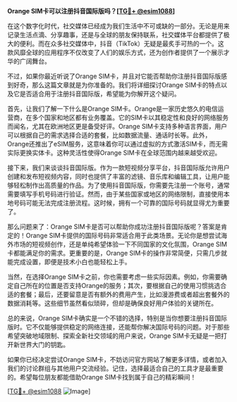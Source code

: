 **Orange SIM卡可以注册抖音国际版吗？[[TG💪+ @esim1088](https://t.me/s/esim1088)]**

在这个数字化时代，社交媒体已经成为我们生活中不可或缺的一部分。无论是用来记录生活点滴、分享趣事，还是与全球的朋友保持联系，社交媒体平台都提供了极大的便利。而在众多社交媒体中，抖音（TikTok）无疑是最炙手可热的一个。这款风靡全球的应用程序不仅改变了人们的娱乐方式，还为创作者提供了一个展示才华的广阔舞台。

不过，如果你最近听说了Orange SIM卡，并且对它能否帮助你注册抖音国际版感到好奇，那么这篇文章就是为你准备的。我们将详细探讨Orange SIM卡的特点以及它是否适合用于注册抖音国际版，希望能为你解开这个疑问。

首先，让我们了解一下什么是Orange SIM卡。Orange是一家历史悠久的电信运营商，在多个国家和地区都有业务覆盖。它的SIM卡以其稳定性和良好的网络服务而闻名，尤其在欧洲地区更是备受好评。Orange SIM卡支持多种语言界面，用户可以根据自己的需求选择合适的套餐，比如数据流量、通话时长等。此外，Orange还推出了eSIM服务，这意味着你可以通过虚拟的方式激活SIM卡，而无需实际更换实体卡。这种灵活性使得Orange SIM卡在全球范围内越来越受欢迎。

接下来，我们来谈谈抖音国际版。作为一款短视频分享平台，抖音国际版允许用户创建和发布短视频内容，同时也提供了丰富的滤镜、音乐库和编辑工具，让用户能够轻松制作出高质量的作品。为了使用抖音国际版，你需要先注册一个账号，通常需要填写手机号码进行验证。然而，由于某些国家或地区的网络限制，直接使用本地号码可能无法完成注册流程。这时候，拥有一个可靠的国际号码就显得尤为重要了。

那么问题来了：Orange SIM卡是否可以帮助你成功注册抖音国际版呢？答案是肯定的！Orange SIM卡提供的国际号码非常适合用于此类场景。无论你是想尝试海外市场的短视频创作，还是单纯希望体验一下不同国家的文化氛围，Orange SIM卡都能满足你的需求。更重要的是，Orange SIM卡的操作非常简便，只需几步就能完成设置，即便是技术小白也能轻松上手。

当然，在选择Orange SIM卡之前，你也需要考虑一些实际因素。例如，你需要确定自己所在的位置是否支持Orange的服务；其次，要根据自己的使用习惯挑选合适的套餐；最后，还要留意是否有额外的费用产生，比如漫游费或者超出套餐外的数据消耗等。这些细节虽然看似琐碎，但却是确保良好用户体验的关键所在。

总的来说，Orange SIM卡确实是一个不错的选择，特别是当你想要注册抖音国际版时。它不仅能够提供稳定的网络连接，还能帮你解决国际号码的问题。对于那些希望突破地域限制、探索全新社交领域的用户来说，Orange SIM卡无疑是一把打开新世界大门的钥匙。

如果你已经决定尝试Orange SIM卡，不妨访问官方网站了解更多详情，或者加入我们的讨论群组与其他用户交流经验。记住，选择最适合自己的工具才是最重要的。希望每位朋友都能借助Orange SIM卡找到属于自己的精彩瞬间！

[[TG💪+ @esim1088](https://t.me/s/esim1088) ![Image](https://i.postimg.cc/4NQfJmqS/Snipaste-2025-05-13-00-14-12.png)]